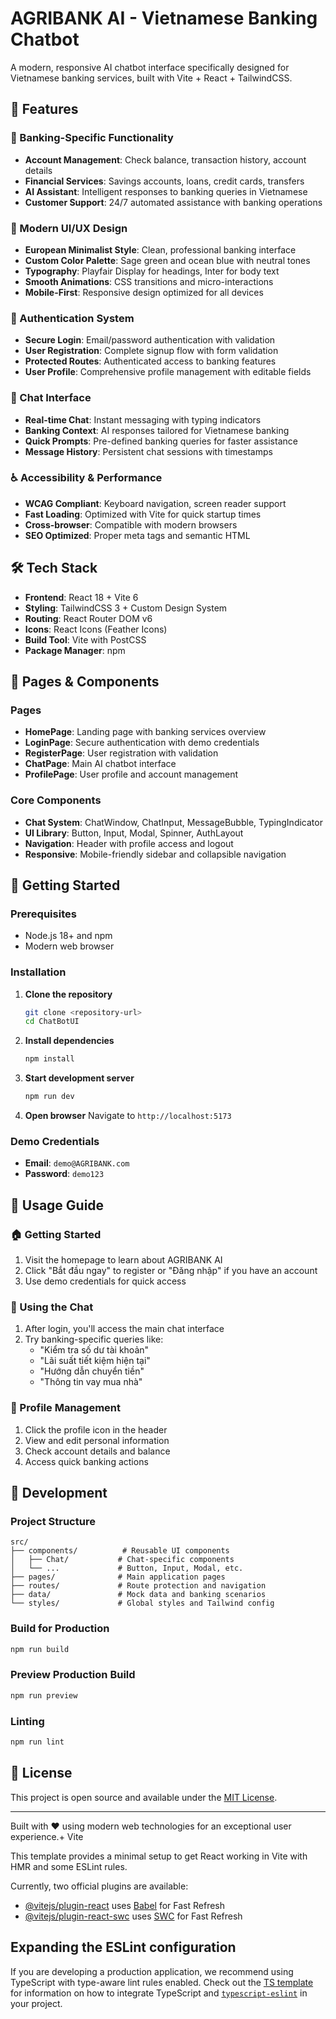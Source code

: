 # AGRIBANK AI - Vietnamese Banking Chatbot

A modern, responsive AI chatbot interface specifically designed for Vietnamese banking services, built with Vite + React + TailwindCSS.

## 🌟 Features

### 🏦 Banking-Specific Functionality
- **Account Management**: Check balance, transaction history, account details
- **Financial Services**: Savings accounts, loans, credit cards, transfers
- **AI Assistant**: Intelligent responses to banking queries in Vietnamese
- **Customer Support**: 24/7 automated assistance with banking operations

### 🎨 Modern UI/UX Design
- **European Minimalist Style**: Clean, professional banking interface
- **Custom Color Palette**: Sage green and ocean blue with neutral tones
- **Typography**: Playfair Display for headings, Inter for body text
- **Smooth Animations**: CSS transitions and micro-interactions
- **Mobile-First**: Responsive design optimized for all devices

### 🔐 Authentication System
- **Secure Login**: Email/password authentication with validation
- **User Registration**: Complete signup flow with form validation
- **Protected Routes**: Authenticated access to banking features
- **User Profile**: Comprehensive profile management with editable fields

### 💬 Chat Interface
- **Real-time Chat**: Instant messaging with typing indicators
- **Banking Context**: AI responses tailored for Vietnamese banking
- **Quick Prompts**: Pre-defined banking queries for faster assistance
- **Message History**: Persistent chat sessions with timestamps

### ♿ Accessibility & Performance
- **WCAG Compliant**: Keyboard navigation, screen reader support
- **Fast Loading**: Optimized with Vite for quick startup times
- **Cross-browser**: Compatible with modern browsers
- **SEO Optimized**: Proper meta tags and semantic HTML

## 🛠️ Tech Stack

- **Frontend**: React 18 + Vite 6
- **Styling**: TailwindCSS 3 + Custom Design System
- **Routing**: React Router DOM v6
- **Icons**: React Icons (Feather Icons)
- **Build Tool**: Vite with PostCSS
- **Package Manager**: npm

## 📱 Pages & Components

### Pages
- **HomePage**: Landing page with banking services overview
- **LoginPage**: Secure authentication with demo credentials
- **RegisterPage**: User registration with validation
- **ChatPage**: Main AI chatbot interface
- **ProfilePage**: User profile and account management

### Core Components
- **Chat System**: ChatWindow, ChatInput, MessageBubble, TypingIndicator
- **UI Library**: Button, Input, Modal, Spinner, AuthLayout
- **Navigation**: Header with profile access and logout
- **Responsive**: Mobile-friendly sidebar and collapsible navigation

## 🚀 Getting Started

### Prerequisites
- Node.js 18+ and npm
- Modern web browser

### Installation

1. **Clone the repository**
   ```bash
   git clone <repository-url>
   cd ChatBotUI
   ```

2. **Install dependencies**
   ```bash
   npm install
   ```

3. **Start development server**
   ```bash
   npm run dev
   ```

4. **Open browser**
   Navigate to `http://localhost:5173`

### Demo Credentials
- **Email**: `demo@AGRIBANK.com`
- **Password**: `demo123`

## 🎯 Usage Guide

### 🏠 Getting Started
1. Visit the homepage to learn about AGRIBANK AI
2. Click "Bắt đầu ngay" to register or "Đăng nhập" if you have an account
3. Use demo credentials for quick access

### 💬 Using the Chat
1. After login, you'll access the main chat interface
2. Try banking-specific queries like:
   - "Kiểm tra số dư tài khoản"
   - "Lãi suất tiết kiệm hiện tại"
   - "Hướng dẫn chuyển tiền"
   - "Thông tin vay mua nhà"

### 👤 Profile Management
1. Click the profile icon in the header
2. View and edit personal information
3. Check account details and balance
4. Access quick banking actions

## 🔧 Development

### Project Structure
```
src/
├── components/          # Reusable UI components
│   ├── Chat/           # Chat-specific components
│   └── ...             # Button, Input, Modal, etc.
├── pages/              # Main application pages
├── routes/             # Route protection and navigation
├── data/               # Mock data and banking scenarios
└── styles/             # Global styles and Tailwind config
```

### Build for Production
```bash
npm run build
```

### Preview Production Build
```bash
npm run preview
```

### Linting
```bash
npm run lint
```

## 📄 License

This project is open source and available under the [MIT License](LICENSE).

---

Built with ❤️ using modern web technologies for an exceptional user experience.+ Vite

This template provides a minimal setup to get React working in Vite with HMR and some ESLint rules.

Currently, two official plugins are available:

- [@vitejs/plugin-react](https://github.com/vitejs/vite-plugin-react/blob/main/packages/plugin-react) uses [Babel](https://babeljs.io/) for Fast Refresh
- [@vitejs/plugin-react-swc](https://github.com/vitejs/vite-plugin-react/blob/main/packages/plugin-react-swc) uses [SWC](https://swc.rs/) for Fast Refresh

## Expanding the ESLint configuration

If you are developing a production application, we recommend using TypeScript with type-aware lint rules enabled. Check out the [TS template](https://github.com/vitejs/vite/tree/main/packages/create-vite/template-react-ts) for information on how to integrate TypeScript and [`typescript-eslint`](https://typescript-eslint.io) in your project.
